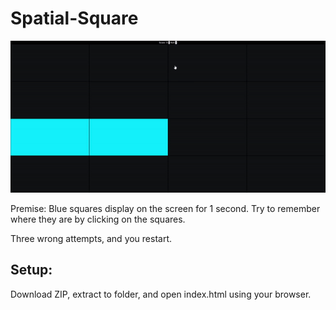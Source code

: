 # Spatial-Square

![](https://github.com/Pixelatory/Spatial-Square/blob/main/preview.gif)

Premise: Blue squares display on the screen for 1 second.
Try to remember where they are by clicking on the squares.

Three wrong attempts, and you restart.

## Setup:

Download ZIP, extract to folder, and open index.html using your browser.